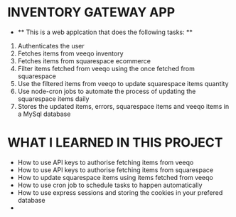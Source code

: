 # INVENTORY GATEWAY APP
- ** This is a web applcation that does the following tasks: **
1. Authenticates the user
2. Fetches items from veeqo inventory
3. Fetches items from squarespace ecommerce
4. Filter items fetched from veeqo using the once fetched from squarespace
5. Use the filtered items from veeqo to update squarespace items quantity
6. Use node-cron jobs to automate the process of updating the squarespace items daily
7. Stores the updated items, errors, squarespace items and veeqo items in a MySql database 

# WHAT I LEARNED IN THIS PROJECT
- How to use API keys to authorise fetching items from veeqo
- How to use API keys to authorise fetching items from squarespace
- How to update squarespace items using items fetched from veeqo
- How to use cron job to schedule tasks to happen automatically
- How to use express sessions and storing the cookies in your prefered database
- 